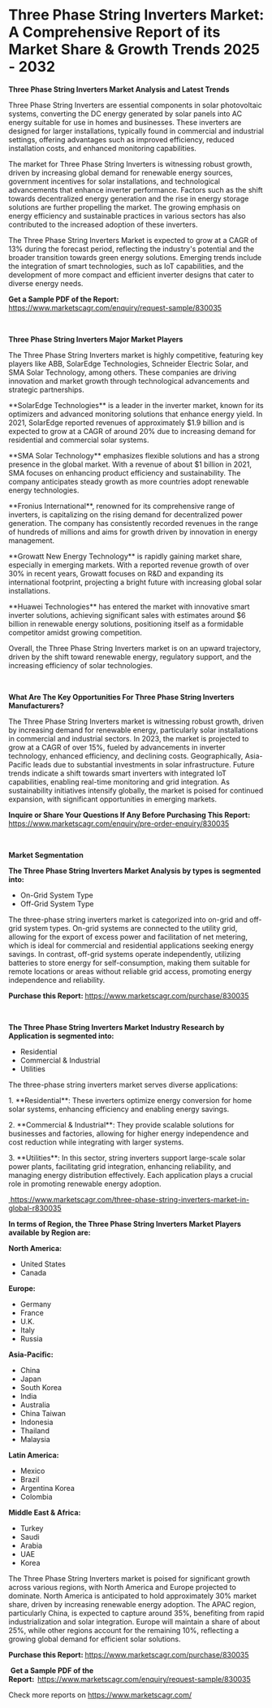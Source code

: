 <p><h1>Three Phase String Inverters Market: A Comprehensive Report of its Market Share & Growth Trends 2025 - 2032</h1></p><p><strong>Three Phase String Inverters Market Analysis and Latest Trends</strong></p>
<p><p>Three Phase String Inverters are essential components in solar photovoltaic systems, converting the DC energy generated by solar panels into AC energy suitable for use in homes and businesses. These inverters are designed for larger installations, typically found in commercial and industrial settings, offering advantages such as improved efficiency, reduced installation costs, and enhanced monitoring capabilities.</p><p>The market for Three Phase String Inverters is witnessing robust growth, driven by increasing global demand for renewable energy sources, government incentives for solar installations, and technological advancements that enhance inverter performance. Factors such as the shift towards decentralized energy generation and the rise in energy storage solutions are further propelling the market. The growing emphasis on energy efficiency and sustainable practices in various sectors has also contributed to the increased adoption of these inverters.</p><p>The Three Phase String Inverters Market is expected to grow at a CAGR of 13% during the forecast period, reflecting the industry's potential and the broader transition towards green energy solutions. Emerging trends include the integration of smart technologies, such as IoT capabilities, and the development of more compact and efficient inverter designs that cater to diverse energy needs.</p></p>
<p><strong>Get a Sample PDF of the Report:&nbsp;</strong> <a href="https://www.marketscagr.com/enquiry/request-sample/830035?utm_campaign=3271&utm_medium=2&utm_source=Github&utm_content=ia&utm_term=09042025&utm_id=three-phase-string-inverters">https://www.marketscagr.com/enquiry/request-sample/830035</a></p>
<p>&nbsp;</p>
<p><strong>Three Phase String Inverters Major Market Players</strong></p>
<p><p>The Three Phase String Inverters market is highly competitive, featuring key players like ABB, SolarEdge Technologies, Schneider Electric Solar, and SMA Solar Technology, among others. These companies are driving innovation and market growth through technological advancements and strategic partnerships.</p><p>**SolarEdge Technologies** is a leader in the inverter market, known for its optimizers and advanced monitoring solutions that enhance energy yield. In 2021, SolarEdge reported revenues of approximately $1.9 billion and is expected to grow at a CAGR of around 20% due to increasing demand for residential and commercial solar systems.</p><p>**SMA Solar Technology** emphasizes flexible solutions and has a strong presence in the global market. With a revenue of about $1 billion in 2021, SMA focuses on enhancing product efficiency and sustainability. The company anticipates steady growth as more countries adopt renewable energy technologies.</p><p>**Fronius International**, renowned for its comprehensive range of inverters, is capitalizing on the rising demand for decentralized power generation. The company has consistently recorded revenues in the range of hundreds of millions and aims for growth driven by innovation in energy management.</p><p>**Growatt New Energy Technology** is rapidly gaining market share, especially in emerging markets. With a reported revenue growth of over 30% in recent years, Growatt focuses on R&D and expanding its international footprint, projecting a bright future with increasing global solar installations.</p><p>**Huawei Technologies** has entered the market with innovative smart inverter solutions, achieving significant sales with estimates around $6 billion in renewable energy solutions, positioning itself as a formidable competitor amidst growing competition.</p><p>Overall, the Three Phase String Inverters market is on an upward trajectory, driven by the shift toward renewable energy, regulatory support, and the increasing efficiency of solar technologies.</p></p>
<p>&nbsp;</p>
<p><strong>What Are The Key Opportunities For Three Phase String Inverters Manufacturers?</strong></p>
<p><p>The Three Phase String Inverters market is witnessing robust growth, driven by increasing demand for renewable energy, particularly solar installations in commercial and industrial sectors. In 2023, the market is projected to grow at a CAGR of over 15%, fueled by advancements in inverter technology, enhanced efficiency, and declining costs. Geographically, Asia-Pacific leads due to substantial investments in solar infrastructure. Future trends indicate a shift towards smart inverters with integrated IoT capabilities, enabling real-time monitoring and grid integration. As sustainability initiatives intensify globally, the market is poised for continued expansion, with significant opportunities in emerging markets.</p></p>
<p><strong>Inquire or Share Your Questions If Any Before Purchasing This Report:</strong> <a href="https://www.marketscagr.com/enquiry/pre-order-enquiry/830035?utm_campaign=3271&utm_medium=2&utm_source=Github&utm_content=ia&utm_term=09042025&utm_id=three-phase-string-inverters">https://www.marketscagr.com/enquiry/pre-order-enquiry/830035</a></p>
<p>&nbsp;</p>
<p><strong>Market Segmentation</strong></p>
<p><strong>The Three Phase String Inverters Market Analysis by types is segmented into:</strong></p>
<p><ul><li>On-Grid System Type</li><li>Off-Grid System Type</li></ul></p>
<p><p>The three-phase string inverters market is categorized into on-grid and off-grid system types. On-grid systems are connected to the utility grid, allowing for the export of excess power and facilitation of net metering, which is ideal for commercial and residential applications seeking energy savings. In contrast, off-grid systems operate independently, utilizing batteries to store energy for self-consumption, making them suitable for remote locations or areas without reliable grid access, promoting energy independence and reliability.</p></p>
<p><strong>Purchase this Report:&nbsp;</strong><a href="https://www.marketscagr.com/purchase/830035?utm_campaign=3271&utm_medium=2&utm_source=Github&utm_content=ia&utm_term=09042025&utm_id=three-phase-string-inverters">https://www.marketscagr.com/purchase/830035</a></p>
<p>&nbsp;</p>
<p><strong>The Three Phase String Inverters Market Industry Research by Application is segmented into:</strong></p>
<p><ul><li>Residential</li><li>Commercial & Industrial</li><li>Utilities</li></ul></p>
<p><p>The three-phase string inverters market serves diverse applications: </p><p>1. **Residential**: These inverters optimize energy conversion for home solar systems, enhancing efficiency and enabling energy savings. </p><p>2. **Commercial & Industrial**: They provide scalable solutions for businesses and factories, allowing for higher energy independence and cost reduction while integrating with larger systems. </p><p>3. **Utilities**: In this sector, string inverters support large-scale solar power plants, facilitating grid integration, enhancing reliability, and managing energy distribution effectively. Each application plays a crucial role in promoting renewable energy adoption.</p></p>
<p><a href="https://www.marketscagr.com/three-phase-string-inverters-market-in-global-r830035?utm_campaign=3271&utm_medium=2&utm_source=Github&utm_content=ia&utm_term=09042025&utm_id=three-phase-string-inverters">&nbsp;https://www.marketscagr.com/three-phase-string-inverters-market-in-global-r830035</a></p>
<p><strong>In terms of Region, the Three Phase String Inverters Market Players available by Region are:</strong></p>
<p>
    <p> <strong> North America: </strong>
        <ul>
            <li>United States</li>
            <li>Canada</li>
        </ul>
        </p> 
    <p> <strong> Europe: </strong>
        <ul>
            <li>Germany</li>
            <li>France</li>
            <li>U.K.</li>
            <li>Italy</li>
            <li>Russia</li>
        </ul>
        </p> 
    <p> <strong> Asia-Pacific: </strong>
        <ul>
            <li>China</li>
            <li>Japan</li>
            <li>South Korea</li>
            <li>India</li>
            <li>Australia</li>
            <li>China Taiwan</li>
            <li>Indonesia</li>
            <li>Thailand</li>
            <li>Malaysia</li>
        </ul>
        </p> 
    <p> <strong> Latin America: </strong>
        <ul>
            <li>Mexico</li>
            <li>Brazil</li>
            <li>Argentina Korea</li>
            <li>Colombia</li>
        </ul>
        </p> 
    <p> <strong> Middle East & Africa: </strong>
        <ul>
            <li>Turkey</li>
            <li>Saudi</li>
            <li>Arabia</li>
            <li>UAE</li>
            <li>Korea</li>
        </ul>
    </p>
    </p>
<p><p>The Three Phase String Inverters market is poised for significant growth across various regions, with North America and Europe projected to dominate. North America is anticipated to hold approximately 30% market share, driven by increasing renewable energy adoption. The APAC region, particularly China, is expected to capture around 35%, benefiting from rapid industrialization and solar integration. Europe will maintain a share of about 25%, while other regions account for the remaining 10%, reflecting a growing global demand for efficient solar solutions.</p></p>
<p><strong>Purchase this Report: </strong><a href="https://www.marketscagr.com/purchase/830035?utm_campaign=3271&utm_medium=2&utm_source=Github&utm_content=ia&utm_term=09042025&utm_id=three-phase-string-inverters">https://www.marketscagr.com/purchase/830035</a></p>
<p>&nbsp;<strong>Get a Sample PDF of the Report:&nbsp;&nbsp;</strong><a href="https://www.marketscagr.com/enquiry/request-sample/830035?utm_campaign=3271&utm_medium=2&utm_source=Github&utm_content=ia&utm_term=09042025&utm_id=three-phase-string-inverters">https://www.marketscagr.com/enquiry/request-sample/830035</a></p>
<p><strong></strong></p>
<p>Check more reports on <a href="https://www.marketscagr.com/?utm_campaign=3271&utm_medium=2&utm_source=Github&utm_content=ia&utm_term=09042025&utm_id=three-phase-string-inverters">https://www.marketscagr.com/</a></p>